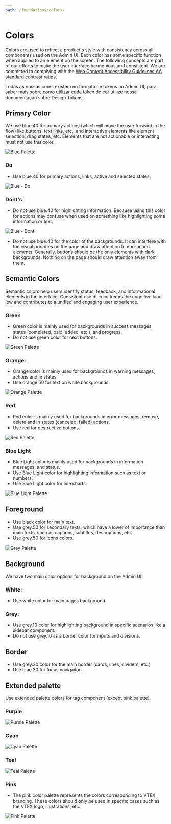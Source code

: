 ```yaml
---
path: /foundations/colors/
---
```


# Colors

Colors are used to reflect a product's style with consistency across all components used on the Admin UI. Each color has some specific function when applied to an element on the screen. The following concepts are part of our efforts to make the user interface harmonious and consistent. We are committed to complying with the [Web Content Accessibility Guidelines AA standard contrast ratios](https://www.w3.org/TR/WCAG/).

Todas as nossas cores existem no formato de tokens no Admin UI, para saber mais sobre como utilizar cada token de cor utilize nossa documentação sobre Design Tokens.

## Primary Color

We use blue.40 for primary actions (which will move the user forward in the flow) like buttons, text links, etc., and interactive elements like element selection, drag states, etc. Elements that are not actionable or interacting must not use this color.

![Blue Palette](../../src/images/blue-palette.png)

### Do

- Use blue.40 for primary actions, links, active and selected states.

![Blue - Do](../../src/images/do-blue-actions-interactions.png)

### Dont's

- Do not use blue.40 for highlighting information. Because using this color for actions may confuse when used on something like highlighting some information or text.

![Blue - Dont](../../src/images/dont-blue-actions-interactions.png)

- Do not use blue.40 for the color of the backgrounds. It can interfere with the visual priorities on the page and draw attention to non-action elements. Generally, buttons should be the only elements with dark backgrounds. Nothing on the page should draw attention away from them.

## Semantic Colors

Semantic colors help users identify status, feedback, and informational elements in the interface. Consistent use of color keeps the cognitive load low and contributes to a unified and engaging user experience.

### Green

- Green color is mainly used for backgrounds in success messages, states (completed, paid, added, etc.), and progress.
- Do not use green color for next buttons.

![Green Palette](../../src/images/green-palette.png)

### Orange:

- Orange color is mainly used for backgrounds in warning messages, actions and in states.
- Use orange.50 for text on white backgrounds.

![Orange Palette](../../src/images/orange-palette.png)

### Red

- Red color is mainly used for backgrounds in error messages, remove, delete and in states (canceled, failed) actions.
- Use red for destructive buttons.

![Red Palette](../../src/images/red-palette.png)

### Blue Light

- Blue Light color is mainly used for backgrounds in information messages, and status.
- Use Blue Light color for highlighting information such as text or numbers.
- Use Blue Light color for line charts.

![Blue Light Palette](../../src/images/blue-light-palette.png)

## Foreground

- Use black color for main text.
- Use grey.50 for secondary texts, which have a lower of importance than main texts, such as captions, subtitles, descriptions, etc.
- Use grey.50 for icons colors.

![Grey Palette](../../src/images/grey-palette.png)

## Background

We have two main color options for background on the Admin UI:

### White:

- Use white color for main pages background.

### Grey:

- Use grey.10 color for highlighting background in specific scenarios like a sidebar component.
- Do not use grey.10 as a border color for inputs and divisions.

## Border

- Use grey.30 color for the main border (cards, lines, dividers, etc.)
- Use blue.30 for focus navigaiton.

## Extended palette

Use extended palette colors for tag component (except pink palette).

### Purple

![Purple Palette](../../src/images/purple-palette.png)

### Cyan

![Cyan Palette](../../src/images/cyan-palette.png)

### Teal

![Teal Palette](../../src/images/teal-palette.png)

### Pink

- The pink color palette represents the colors corresponding to VTEX branding. These colors should only be used in specific cases such as the VTEX logo, illustrations, etc.

![Pink Palette](../../src/images/pink-palette.png)
